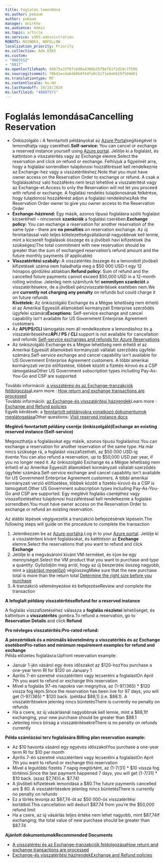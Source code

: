 ```yaml
---
title: Foglalás lemondása
ms.author: pebaum
author: pebaum
manager: mnirkhe
ms.audience: Admin
ms.topic: article
ms.service: o365-administration
ROBOTS: NOINDEX, NOFOLLOW
localization_priority: Priority
ms.collection: Adm_O365
ms.custom:
- "9003552"
- "6817"
ms.openlocfilehash: 04875e33f07c6d0a4306b3579ef81f2d28c7f506
ms.sourcegitcommit: f8b41ecda6db0b8f64fe0c51f1e8e6619f504d61
ms.translationtype: MT
ms.contentlocale: hu-HU
ms.lasthandoff: 10/28/2020
ms.locfileid: "48807571"
---
```

# <a name="cancelling-reservation"></a><span data-ttu-id="eb35b-102">Foglalás lemondása</span><span class="sxs-lookup"><span data-stu-id="eb35b-102">Cancelling Reservation</span></span>

- <span data-ttu-id="eb35b-103">Önkiszolgáló **:** A fenntartott példányokat az [Azure Portal](https://portal.azure.com/#blade/Microsoft_Azure_Reservations/ReservationsBrowseBlade)segítségével is lemondhatja vagy cserélheti.</span><span class="sxs-lookup"><span data-stu-id="eb35b-103">**Self-service:** You can cancel or exchange a reserved instance yourself using [Azure portal](https://portal.azure.com/#blade/Microsoft_Azure_Reservations/ReservationsBrowseBlade).</span></span> <span data-ttu-id="eb35b-104">Jelölje ki a foglalást, és kattintson a visszatérítés vagy az Exchange elemre.</span><span class="sxs-lookup"><span data-stu-id="eb35b-104">Select the reservation and click on refund or exchange.</span></span> <span data-ttu-id="eb35b-105">Felhívjuk a figyelmét arra, hogy a foglalási sorrendben tulajdonosi hozzáféréssel kell rendelkeznie az Exchange-hez vagy a visszatérítéshez.</span><span class="sxs-lookup"><span data-stu-id="eb35b-105">Note that you must have owner access on the Reservation Order to exchange or refund.</span></span> <span data-ttu-id="eb35b-106">A csak a foglalásokhoz való hozzáférés nem teszi lehetővé a visszatérítést vagy az Exchange-et.</span><span class="sxs-lookup"><span data-stu-id="eb35b-106">Access to only the Reservation will not let you proceed with refund or exchange.</span></span> <span data-ttu-id="eb35b-107">A foglalási rendelés tulajdonosának felkérése, hogy tulajdonosi hozzáférést adjon a foglalási rendeléshez</span><span class="sxs-lookup"><span data-stu-id="eb35b-107">Ask the Reservation Order owner to give you owner access to the Reservation Order</span></span>
- <span data-ttu-id="eb35b-108">**Exchange-házirend:** Egy másik, azonos típusú foglalásra szóló foglalást kicserélheti – nincsenek **szankciók** a foglalási cserében.</span><span class="sxs-lookup"><span data-stu-id="eb35b-108">**Exchange policy:** You can exchange a reservation for another reservation of the same type – there are **no penalties** on reservation exchange.</span></span> <span data-ttu-id="eb35b-109">Az új fenntartással való teljes kötelezettségvállalásnál nagyobbnak kell lennie, mint a kicserélt foglalások összege és a jövőbeli havi kifizetések (ha szükséges)</span><span class="sxs-lookup"><span data-stu-id="eb35b-109">The total commitment with new reservation should be greater than the sum of exchanged reservation’s refund amount and the future monthly payments (if applicable)</span></span>
- <span data-ttu-id="eb35b-110">**Visszatérítési szabály:** A visszatérítés összege és a lemondott jövőbeli kifizetések száma nem haladhatja meg a $50 000 USD-t egy 12 hónapos gördülési ablakban.</span><span class="sxs-lookup"><span data-stu-id="eb35b-110">**Refund policy:** Sum of refund and the cancelled future payments cannot exceed $50,000 USD in a 12-month rolling window.</span></span> <span data-ttu-id="eb35b-111">Jelenleg nem számítunk fel **semmilyen szankciót** a visszatérítésekre, de a jövőbeli pénzvisszatérítések esetében nem.</span><span class="sxs-lookup"><span data-stu-id="eb35b-111">We are **currently not charging any penalty** on refunds but could charge it on future refunds</span></span>  
    <span data-ttu-id="eb35b-112">**Kivételek:** Az önkiszolgáló Exchange és a Mégse lehetőség nem érhető el az Amerikai Egyesült államokbeli kormányzati Enterprise szerződés ügyfelei számára</span><span class="sxs-lookup"><span data-stu-id="eb35b-112">**Exceptions:** Self-service exchange and cancel capability isn't available for US Government Enterprise Agreement customers</span></span>
- <span data-ttu-id="eb35b-113">Az **API/PS/CLI** támogatás nem áll rendelkezésre a lemondáshoz és [a](https://docs.microsoft.com/azure/cost-management-billing/reservations/exchange-and-refund-azure-reservations?WT.mc_id=Portal-Microsoft_Azure_Support) visszatérítésekhez</span><span class="sxs-lookup"><span data-stu-id="eb35b-113">**API / PS / CLI** support is not available for cancellation and refunds [Self-service exchanges and refunds for Azure Reservations](https://docs.microsoft.com/azure/cost-management-billing/reservations/exchange-and-refund-azure-reservations?WT.mc_id=Portal-Microsoft_Azure_Support)</span></span>
- <span data-ttu-id="eb35b-114">Az önkiszolgáló Exchange és a Mégse lehetőség nem érhető el az Amerikai Egyesült államokbeli kormányzati vállalati szerződés ügyfelei számára.</span><span class="sxs-lookup"><span data-stu-id="eb35b-114">Self-service exchange and cancel capability isn't available for US Government Enterprise Agreement customers.</span></span> <span data-ttu-id="eb35b-115">A többi amerikai kormányzati verzió előfizetése, többek között a fizetés-kirovó és a CSP támogatása</span><span class="sxs-lookup"><span data-stu-id="eb35b-115">Other US Government subscription types including Pay-As-You-Go and CSP are supported</span></span>

<span data-ttu-id="eb35b-116">További információ: [a visszatérési és az Exchange-tranzakciók feldolgozása](https://docs.microsoft.com/azure/billing/billing-azure-reservations-self-service-exchange-and-refund?WT.mc_id=Portal-Microsoft_Azure_Support#how-return-and-exchange-transactions-are-processed)</span><span class="sxs-lookup"><span data-stu-id="eb35b-116">Learn more : [How return and exchange transactions are processed](https://docs.microsoft.com/azure/billing/billing-azure-reservations-self-service-exchange-and-refund?WT.mc_id=Portal-Microsoft_Azure_Support#how-return-and-exchange-transactions-are-processed)</span></span>  
<span data-ttu-id="eb35b-117">További információ: [az Exchange-és visszatérítési házirendek](https://docs.microsoft.com/azure/billing/billing-azure-reservations-self-service-exchange-and-refund?WT.mc_id=Portal-Microsoft_Azure_Support#exchange-policies)</span><span class="sxs-lookup"><span data-stu-id="eb35b-117">Learn more : [Exchange and Refund policies](https://docs.microsoft.com/azure/billing/billing-azure-reservations-self-service-exchange-and-refund?WT.mc_id=Portal-Microsoft_Azure_Support#exchange-policies)</span></span>  
<span data-ttu-id="eb35b-118">Egyéb kérdések: a [fenntartott példányokra vonatkozó dokumentumok meglátogatása](https://docs.microsoft.com/azure/billing/billing-save-compute-costs-reservations?WT.mc_id=Portal-Microsoft_Azure_Support)</span><span class="sxs-lookup"><span data-stu-id="eb35b-118">Other questions: [Visit reserved instance docs](https://docs.microsoft.com/azure/billing/billing-save-compute-costs-reservations?WT.mc_id=Portal-Microsoft_Azure_Support)</span></span>

<span data-ttu-id="eb35b-119">**Meglévő fenntartott példány cseréje (önkiszolgáló)**</span><span class="sxs-lookup"><span data-stu-id="eb35b-119">**Exchange an existing reserved instance (Self-service)**</span></span>

<span data-ttu-id="eb35b-120">Megoszthatja a foglalásokat egy másik, azonos típusú foglaláshoz.</span><span class="sxs-lookup"><span data-stu-id="eb35b-120">You can exchange a reservation for another reservation of the same type.</span></span> <span data-ttu-id="eb35b-121">Ha már nincs szüksége rá, a foglalást visszafizetheti, az $50 000 USD-ig évente.</span><span class="sxs-lookup"><span data-stu-id="eb35b-121">You can also refund a reservation, up to $50,000 USD per year, if you no longer need it.</span></span> <span data-ttu-id="eb35b-122">Az önkiszolgáló Exchange és a Mégse lehetőség nem érhető el az Amerikai Egyesült államokbeli kormányzati vállalati szerződés ügyfelei számára.</span><span class="sxs-lookup"><span data-stu-id="eb35b-122">Self-service exchange and cancel capability isn't available for US Government Enterprise Agreement customers.</span></span> <span data-ttu-id="eb35b-123">A többi amerikai kormányzati verzió előfizetése, többek között a fizetés-kirovó és a CSP is támogatott.</span><span class="sxs-lookup"><span data-stu-id="eb35b-123">Other US Government subscription types including Pay-As-You-Go and CSP are supported.</span></span> <span data-ttu-id="eb35b-124">Egy meglévő foglalás cseréjéhez vagy visszafizetéséhez tulajdonosi hozzáféréssel kell rendelkeznie a foglalási sorrendben.</span><span class="sxs-lookup"><span data-stu-id="eb35b-124">You must have owner access on the Reservation Order to exchange or refund an existing reservation.</span></span>

<span data-ttu-id="eb35b-125">Az alábbi lépések végigvezetik a tranzakció befejezésének lépésein.</span><span class="sxs-lookup"><span data-stu-id="eb35b-125">The following steps will guide on the procedure to complete the transaction</span></span>

1. <span data-ttu-id="eb35b-126">Jelentkezzen be az [Azure-portálra](https://portal.azure.com/#blade/Microsoft_Azure_Reservations/ReservationsBrowseBlade).</span><span class="sxs-lookup"><span data-stu-id="eb35b-126">Log in to your [Azure portal](https://portal.azure.com/#blade/Microsoft_Azure_Reservations/ReservationsBrowseBlade).</span></span> <span data-ttu-id="eb35b-127">Jelölje ki a visszatéríteni kívánt foglalásokat, és kattintson az **Exchange** elemre.</span><span class="sxs-lookup"><span data-stu-id="eb35b-127">Select the reservations that you want to refund and click **Exchange**</span></span>
2. <span data-ttu-id="eb35b-128">Jelölje ki a megvásárolni kívánt VM-terméket, és írjon be egy mennyiséget.</span><span class="sxs-lookup"><span data-stu-id="eb35b-128">Select the VM product that you want to purchase and type a quantity.</span></span> <span data-ttu-id="eb35b-129">Győződjön meg arról, hogy az új beszerzési összeg nagyobb, mint a [vásárlást megelőző](https://docs.microsoft.com/azure/virtual-machines/windows/prepay-reserved-vm-instances?WT.mc_id=Portal-Microsoft_Azure_Support#determine-the-right-vm-size-before-you-buy) végösszeg</span><span class="sxs-lookup"><span data-stu-id="eb35b-129">Make sure that the new purchase total is more than the return total [Determine the right size before you purchase](https://docs.microsoft.com/azure/virtual-machines/windows/prepay-reserved-vm-instances?WT.mc_id=Portal-Microsoft_Azure_Support#determine-the-right-vm-size-before-you-buy)</span></span>
3. <span data-ttu-id="eb35b-130">A tranzakció véleményezése és befejezése</span><span class="sxs-lookup"><span data-stu-id="eb35b-130">Review and complete the transaction</span></span>

<span data-ttu-id="eb35b-131">**A lefoglalt példány visszatérítése**</span><span class="sxs-lookup"><span data-stu-id="eb35b-131">**Refund for a reserved instance**</span></span>

<span data-ttu-id="eb35b-132">A foglalás visszafizetéséhez válassza a **foglalás részletei** lehetőséget, és kattintson a **visszatérítés** gombra.</span><span class="sxs-lookup"><span data-stu-id="eb35b-132">To refund a reservation, go to **Reservation Details** and click **Refund**</span></span>

<span data-ttu-id="eb35b-133">**Pro névleges visszatérítés:**</span><span class="sxs-lookup"><span data-stu-id="eb35b-133">**Pro-rated refund:**</span></span>

<span data-ttu-id="eb35b-134">**A pénzértékek és a minimális követelmény a visszatérítés és az Exchange esetében**</span><span class="sxs-lookup"><span data-stu-id="eb35b-134">**Pro-ration and minimum requirement examples for refund and exchange**</span></span>  
<span data-ttu-id="eb35b-135">Példa előzetes foglalásra:</span><span class="sxs-lookup"><span data-stu-id="eb35b-135">Upfront reservation example:</span></span>

- <span data-ttu-id="eb35b-136">Január 1-jén vásárol egy éves időszakot az $120-hoz</span><span class="sxs-lookup"><span data-stu-id="eb35b-136">You purchase a one-year term RI for $120 on January 1</span></span>
- <span data-ttu-id="eb35b-137">Április 7-én szeretné visszatéríteni vagy lecserélni a foglalást</span><span class="sxs-lookup"><span data-stu-id="eb35b-137">On April 7th you want to refund or exchange this reservation</span></span>
- <span data-ttu-id="eb35b-138">Mivel a foglalás 97-es napokra van megnyitva, az (1-97/365) \* $120 vissza fog lépni.</span><span class="sxs-lookup"><span data-stu-id="eb35b-138">Since the reservation has been live for 97 days, you will get (1-97/365) \* $120 back.</span></span> <span data-ttu-id="eb35b-139">(például $88,1).</span><span class="sxs-lookup"><span data-stu-id="eb35b-139">(i.e. $88.1).</span></span> <span data-ttu-id="eb35b-140">A visszatérítésekre jelenleg nincs büntetés</span><span class="sxs-lookup"><span data-stu-id="eb35b-140">There is currently no penalty on refunds</span></span>
- <span data-ttu-id="eb35b-141">Ha a csere, az új vásárlásnál nagyobbnak kell lennie, mint a $88,1</span><span class="sxs-lookup"><span data-stu-id="eb35b-141">If exchanging, your new purchase should be greater than $88.1</span></span>
- <span data-ttu-id="eb35b-142">Jelenleg nincs bírság a visszatérítésekre</span><span class="sxs-lookup"><span data-stu-id="eb35b-142">There is no penalty on refunds currently</span></span>

<span data-ttu-id="eb35b-143">**Példa számlázási terv foglalására:**</span><span class="sxs-lookup"><span data-stu-id="eb35b-143">**Billing plan reservation example:**</span></span>

- <span data-ttu-id="eb35b-144">Az $10 havonta vásárol egy egyéves időszakot</span><span class="sxs-lookup"><span data-stu-id="eb35b-144">You purchase a one-year term RI for $10 per month</span></span>
- <span data-ttu-id="eb35b-145">Április 7-én szeretné visszatéríteni vagy lecserélni a foglalást</span><span class="sxs-lookup"><span data-stu-id="eb35b-145">On April 7th you want to refund or exchange this reservation</span></span>
- <span data-ttu-id="eb35b-146">Mivel a legutóbbi fizetés 7 napig megtörtént, az (1-7/31) \* $10 vissza fog történni.</span><span class="sxs-lookup"><span data-stu-id="eb35b-146">Since the last payment happened 7 days, you will get (1-7/31) \* $10 back.</span></span> <span data-ttu-id="eb35b-147">(azaz $7,74)</span><span class="sxs-lookup"><span data-stu-id="eb35b-147">(i.e. $7.74)</span></span>
- <span data-ttu-id="eb35b-148">A jövőbeli kifizetések lemondása a $80.</span><span class="sxs-lookup"><span data-stu-id="eb35b-148">The future payments cancelled are $ 80.</span></span> <span data-ttu-id="eb35b-149">A visszatérítésekre jelenleg nincs büntetés</span><span class="sxs-lookup"><span data-stu-id="eb35b-149">There is currently no penalty on refunds</span></span>
- <span data-ttu-id="eb35b-150">Ez a törlés levonja az $87,74-öt az $50 000-ös visszatérítési korlátból.</span><span class="sxs-lookup"><span data-stu-id="eb35b-150">This cancellation will deduct $87.74 from you’re the $50,000 refund limit</span></span>
- <span data-ttu-id="eb35b-151">Ha a csere, az új vásárlás teljes értéke nem lehet nagyobb, mint $87,74</span><span class="sxs-lookup"><span data-stu-id="eb35b-151">If exchanging, the total value of new purchase should be greater than $87.74</span></span>

<span data-ttu-id="eb35b-152">**Ajánlott dokumentumok**</span><span class="sxs-lookup"><span data-stu-id="eb35b-152">**Recommended Documents**</span></span>

- [<span data-ttu-id="eb35b-153">A visszatérési és az Exchange-tranzakciók feldolgozása</span><span class="sxs-lookup"><span data-stu-id="eb35b-153">How return and exchange transactions are processed</span></span>](https://docs.microsoft.com/azure/billing/billing-azure-reservations-self-service-exchange-and-refund?WT.mc_id=Portal-Microsoft_Azure_Support#how-return-and-exchange-transactions-are-processed)
- [<span data-ttu-id="eb35b-154">Exchange-és visszatérítési házirendek</span><span class="sxs-lookup"><span data-stu-id="eb35b-154">Exchange and Refund policies</span></span>](https://docs.microsoft.com/azure/billing/billing-azure-reservations-self-service-exchange-and-refund?WT.mc_id=Portal-Microsoft_Azure_Support#exchange-policies)